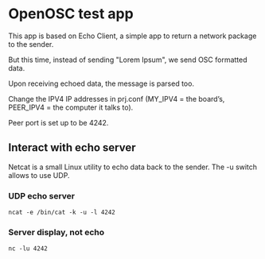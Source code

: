 # OpenOSC test app

This app is based on Echo Client, a simple app to return a network package to the sender.

But this time, instead of sending "Lorem Ipsum", we send OSC formatted data.

Upon receiving echoed data, the message is parsed too.

Change the IPV4 IP addresses in prj.conf (MY\_IPV4 = the board’s, PEER\_IPV4 = the computer it talks to).

Peer port is set up to be 4242.

## Interact with echo server
Netcat is a small Linux utility to echo data back to the sender.
The -u switch allows to use UDP.

### UDP echo server

    ncat -e /bin/cat -k -u -l 4242

### Server display, not echo

    nc -lu 4242

